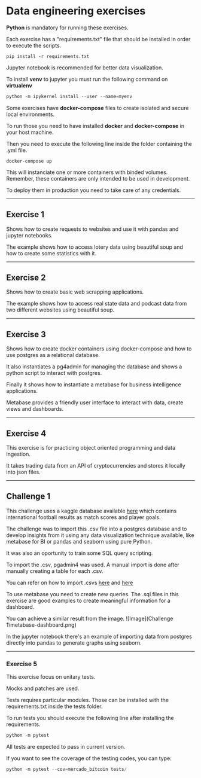 # Data engineering exercises

**Python** is mandatory for running these exercises.

Each exercise has a "requirements.txt" file that should be installed in order to execute the scripts.

```pip
pip install -r requirements.txt
```

Jupyter notebook is recommended for better data visualization.

To install **venv** to jupyter you must run the following command on **virtualenv**

```python
python -m ipykernel install --user --name=myenv
```

Some exercises have **docker-compose** files to create isolated and secure local environments.

To run those you need to have installed **docker** and **docker-compose** in your host machine.

Then you need to execute the following line inside the folder containing the .yml file.

```docker-compose
docker-compose up
```

This will instanciate one or more containers with binded volumes. Remember, these containers are only intended to be used in development.

To deploy them in production you need to take care of any credentials.

---

## Exercise 1

Shows how to create requests to websites and use it with pandas and jupyter notebooks.

The example shows how to access lotery data using beautiful soup and how to create some statistics with it.

---

## Exercise 2

Shows how to create basic web scrapping applications.

The example shows how to access real state data and podcast data from two different websites using beautiful soup.

---

## Exercise 3

Shows how to create docker containers using docker-compose and how to use postgres as a relational database.

It also instantiates a pg4admin for managing the database and shows a python script to interact with postgres.

Finally it shows how to instantiate a metabase for business intelligence applications.

Metabase provides a friendly user interface to interact with data, create views and dashboards.

---

## Exercise 4

This exercise is for practicing object oriented programming and data ingestion.

It takes trading data from an API of cryptocurrencies and stores it locally into json files.

---

## Challenge 1

This challenge uses a kaggle database available [here](https://www.kaggle.com/datasets/martj42/international-football-results-from-1872-to-2017?select=shootouts.csv) which contains international football results as match scores and player goals.

The challenge was to import this .csv file into a postgres database and to develop insights from it using any data visualization technique available, like metabase for BI or pandas and seaborn using pure Python.

It was also an oportunity to train some SQL query scripting.

To import the .csv, pgadmin4 was used. A manual import is done after manually creating a table for each .csv.

You can refer on how to import .csvs [here](https://hevodata.com/learn/pgadmin-import-csv/) and [here](https://learnsql.com/blog/how-to-import-csv-to-postgresql/)

To use metabase you need to create new queries. The .sql files in this exercise are good examples to create meaningful information for a dashboard.

You can achieve a similar result from the image.
![Image](Challenge 1\metabase-dashboard.png)

In the jupyter notebook there's an example of importing data from postgres directly into pandas to generate graphs using seaborn.

---

### Exercise 5

This exercise focus on unitary tests.

Mocks and patches are used.

Tests requires particular modules. Those can be installed with the requirements.txt inside the tests folder.

To run tests you should execute the following line after installing the requirements.

```python
python -m pytest
```

All tests are expected to pass in current version.

If you want to see the coverage of the testing codes, you can type:

```python
python -m pytest --cov=mercado_bitcoin tests/
```
